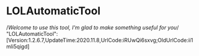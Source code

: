 # LOLAutomaticTool
/*Welcome to use this tool, I'm glad to make something useful for you*/
"LOLAutomaticTool":[Version:1.2.6.7,UpdateTime:2020.11.8,UrlCode:iRUwQi6sxvg;OldUrlCode:ii1mli5qigd]
